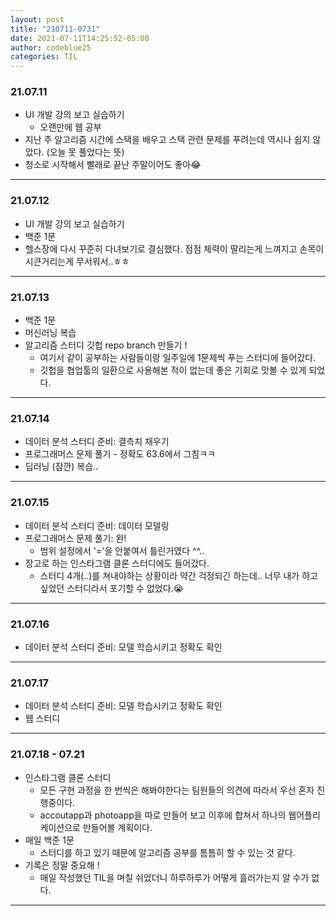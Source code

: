 ```yaml
---
layout: post
title: "210711-0731"
date: 2021-07-11T14:25:52-05:00
author: codeblue25
categories: TIL
---
```


<h3>21.07.11</h3>

- UI 개발 강의 보고 실습하기
  - 오랜만에 웹 공부
- 지난 주 알고리즘 시간에 스택을 배우고 스택 관련 문제를 푸려는데 역시나 쉽지 않았다. (오늘 못 풀었다는 뜻)
- 청소로 시작해서 빨래로 끝난 주말이어도 좋아😂

---

<h3>21.07.12</h3>

- UI 개발 강의 보고 실습하기
- 백준 1문
- 헬스장에 다시 꾸준히 다녀보기로 결심했다. 점점 체력이 딸리는게 느껴지고 손목이 시큰거리는게 무서워서..ㅎㅎ

---

<h3>21.07.13</h3>

- 백준 1문
- 머신러닝 복습
- 알고리즘 스터디 깃헙 repo branch 만들기 !
  - 여기서 같이 공부하는 사람들이랑 일주일에 1문제씩 푸는 스터디에 들어갔다.
  - 깃헙을 협업툴의 일환으로 사용해본 적이 없는데 좋은 기회로 맛볼 수 있게 되었다.

---

<h3>21.07.14</h3>

- 데이터 분석 스터디 준비: 결측치 채우기
- 프로그래머스 문제 풀기 - 정확도 63.6에서 그침ㅋㅋ
- 딥러닝 (잠깐) 복습..

---

<h3>21.07.15</h3>

- 데이터 분석 스터디 준비: 데이터 모델링
- 프로그래머스 문제 풀기: 완!
  - 범위 설정에서 '='을 안붙여서 틀린거였다 ^^..
- 장고로 하는 인스타그램 클론 스터디에도 들어갔다.
  - 스터디 4개(..)를 쳐내야하는 상황이라 약간 걱정되긴 하는데.. 너무 내가 하고 싶었던 스터디라서 포기할 수 없었다.😭

---

<h3>21.07.16</h3>

- 데이터 분석 스터디 준비: 모델 학습시키고 정확도 확인

---

<h3>21.07.17</h3>

- 데이터 분석 스터디 준비: 모델 학습시키고 정확도 확인
- 웹 스터디

---

<h3>21.07.18 - 07.21</h3>

- 인스타그램 클론 스터디
  - 모든 구현 과정을 한 번씩은 해봐야한다는 팀원들의 의견에 따라서 우선 혼자 진행중이다.
  - accoutapp과 photoapp을 따로 만들어 보고 이후에 합쳐서 하나의 웹어플리케이션으로 만들어볼 계획이다.
- 매일 백준 1문
  - 스터디를 하고 있기 때문에 알고리즘 공부를 틈틈히 할 수 있는 것 같다.
- 기록은 정말 중요해 !
  - 매일 작성했던 TIL을 며칠 쉬었더니 하루하루가 어떻게 흘러가는지 알 수가 없다.

---
